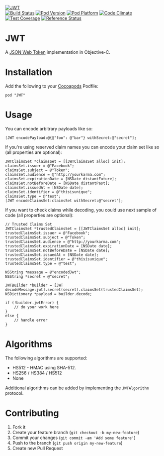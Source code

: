 [![JWT](http://jwt.io/assets/logo.svg)](https://jwt.io/)  
[![Build Status](https://travis-ci.org/yourkarma/JWT.svg?branch=master)](https://travis-ci.org/yourkarma/JWT)
[![Pod Version](http://img.shields.io/cocoapods/v/JWT.svg?style=flat)](http://cocoadocs.org/docsets/JWT)
[![Pod Platform](http://img.shields.io/cocoapods/p/JWT.svg?style=flat)](http://cocoadocs.org/docsets/JWT)
[![Code Climate](https://codeclimate.com/github/yourkarma/JWT/badges/gpa.svg)](https://codeclimate.com/github/yourkarma/JWT)
[![Test Coverage](https://codeclimate.com/github/yourkarma/JWT/badges/coverage.svg)](https://codeclimate.com/github/yourkarma/JWT/coverage)
[![Reference Status](https://www.versioneye.com/objective-c/jwt/reference_badge.svg?style=flat)](https://www.versioneye.com/objective-c/jwt/references)

# JWT

A [JSON Web Token][] implementation in Objective-C.

[JSON Web Token]: http://self-issued.info/docs/draft-ietf-oauth-json-web-token.html

# Installation

Add the following to your [Cocoapods][] Podfile:

    pod "JWT"

[Cocoapods]: http://cocoapods.org

# Usage

You can encode arbitrary payloads like so:

    [JWT encodePayload:@{@"foo": @"bar"} withSecret:@"secret"];

If you're using reserved claim names you can encode your claim set like so (all properties are optional):

    JWTClaimsSet *claimsSet = [[JWTClaimsSet alloc] init];
    claimsSet.issuer = @"Facebook";
    claimsSet.subject = @"Token";
    claimsSet.audience = @"http://yourkarma.com";
    claimsSet.expirationDate = [NSDate distantFuture];
    claimsSet.notBeforeDate = [NSDate distantPast];
    claimsSet.issuedAt = [NSDate date];
    claimsSet.identifier = @"thisisunique";
    claimsSet.type = @"test";
    [JWT encodeClaimsSet:claimsSet withSecret:@"secret"];

If you want to check claims while decoding, you could use next sample of code (all properties are optional):
    
    // Trusted Claims Set
    JWTClaimsSet *trustedClaimsSet = [[JWTClaimsSet alloc] init];
    trustedClaimsSet.issuer = @"Facebook";
    trustedClaimsSet.subject = @"Token";
    trustedClaimsSet.audience = @"http://yourkarma.com";
    trustedClaimsSet.expirationDate = [NSDate date];
    trustedClaimsSet.notBeforeDate = [NSDate date];
    trustedClaimsSet.issuedAt = [NSDate date];
    trustedClaimsSet.identifier = @"thisisunique";
    trustedClaimsSet.type = @"test";

    NSString *message = @"encodedJwt";
    NSString *secret = @"secret";

    JWTBuilder *builder = [JWT decodeMessage:jwt].secret(secret).claimsSet(trustedClaimsSet);
    NSDictionary *payload = builder.decode;
    
    if (!builder.jwtError) {
        // do your work here
    }
    else {
        // handle error
    }


# Algorithms

The following algorithms are supported:

* HS512 - HMAC using SHA-512. 
* HS256 / HS384 / HS512
* None
    
Additional algorithms can be added by implementing the `JWTAlgorithm` protocol.

# Contributing

1. Fork it
2. Create your feature branch (`git checkout -b my-new-feature`)
3. Commit your changes (`git commit -am 'Add some feature'`)
4. Push to the branch (`git push origin my-new-feature`)
5. Create new Pull Request
